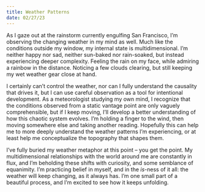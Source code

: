 ```yaml
---
title: Weather Patterns
date: 02/27/23
---
```


As I gaze out at the rainstorm currently engulfing San Francisco, I’m observing the changing weather in my mind as well. Much like the conditions outside my window, my internal state is multidimensional. I’m neither happy nor sad, neither sun-baked nor rain-soaked, but instead experiencing deeper complexity. Feeling the rain on my face, while admiring a rainbow in the distance. Noticing a few clouds clearing, but still keeping my wet weather gear close at hand.

I certainly can’t control the weather, nor can I fully understand the causality that drives it, but I can use careful observation as a tool for intentional development. As a meteorologist studying my own mind, I recognize that the conditions observed from a static vantage point are only vaguely comprehensible, but if I keep moving, I’ll develop a better understanding of how this chaotic system evolves. I’m holding a finger to the wind, then moving somewhere else and taking another reading. Hopefully this can help me to more deeply understand the weather patterns I’m experiencing, or at least help me conceptualize the topography that shapes them.

I’ve fully buried my weather metaphor at this point – you get the point. My multidimensional relationships with the world around me are constantly in flux, and I’m beholding these shifts with curiosity, and some semblance of equanimity. I’m practicing belief in myself, and in the *is*-ness of it all: the weather will keep changing, as it always has. I’m one small part of a beautiful process, and I’m excited to see how it keeps unfolding.